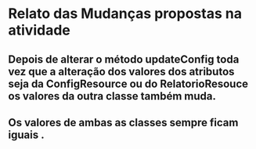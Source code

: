 # Relato das Mudanças propostas na atividade
## Depois de alterar o método updateConfig toda vez que a alteração dos valores dos atributos seja da ConfigResource ou do RelatorioResouce os valores da outra classe também muda. 
## Os valores de ambas as classes sempre ficam iguais .
